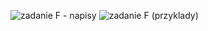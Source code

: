 ![zadanie F - napisy](https://github.com/user-attachments/assets/35266134-598f-4063-8129-15c297e6d0ff)
![zadanie F (przyklady)](https://github.com/user-attachments/assets/790f4936-281f-462d-af00-5f9316948030)
